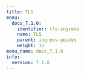 ```yaml
---
title: TLS
menu:
  docs_7.1.0:
    identifier: tls-ingress
    name: TLS
    parent: ingress-guides
    weight: 15
menu_name: docs_7.1.0
info:
  version: 7.1.0
---
```


